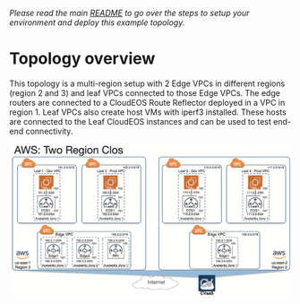 
*Please read the main [README](../../README.md) to go over the steps to setup your environment and deploy this example topology.*

# Topology overview

This topology is a multi-region setup with 2 Edge VPCs in different regions (region 2 and 3) and leaf VPCs connected to those Edge VPCs. The edge routers are connected to a CloudEOS Route Reflector deployed in a VPC in region 1. 
Leaf VPCs also create host VMs with iperf3 installed. These hosts are connected to the Leaf CloudEOS instances and can be used to test end-end connectivity.

![Topology](./AWS_Two_Region_Clos.png)
